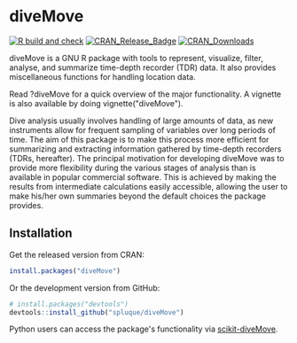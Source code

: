 # diveMove

[![R build and check](https://github.com/spluque/diveMove/actions/workflows/build_check.yml/badge.svg)](https://github.com/spluque/diveMove/actions/workflows/build_check.yml)
[![CRAN_Release_Badge](https://www.r-pkg.org/badges/version-last-release/diveMove)](https://cran.r-project.org/package=diveMove)
[![CRAN_Downloads](https://cranlogs.r-pkg.org/badges/diveMove)](https://cran.r-project.org/package=diveMove)

diveMove is a GNU R package with tools to represent, visualize, filter,
analyse, and summarize time-depth recorder (TDR) data. It also provides
miscellaneous functions for handling location data.

Read ?diveMove for a quick overview of the major functionality.  A vignette
is also available by doing vignette("diveMove").

Dive analysis usually involves handling of large amounts of data, as new
instruments allow for frequent sampling of variables over long periods of
time.  The aim of this package is to make this process more efficient for
summarizing and extracting information gathered by time-depth recorders
(TDRs, hereafter).  The principal motivation for developing diveMove was to
provide more flexibility during the various stages of analysis than is
available in popular commercial software.  This is achieved by making the
results from intermediate calculations easily accessible, allowing the user
to make his/her own summaries beyond the default choices the package
provides.

## Installation

Get the released version from CRAN:

```R
install.packages("diveMove")
```

Or the development version from GitHub:

```R
# install.packages("devtools")
devtools::install_github("spluque/diveMove")
```

Python users can access the package's functionality via
[scikit-diveMove](https://github.com/spluque/scikit-diveMove).

